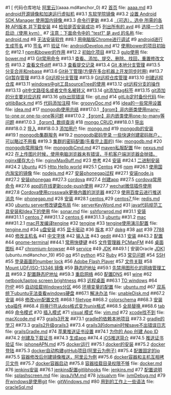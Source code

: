 #1 [ 代码仓库地址 [阿里云](https://code.aliyun.com/287507016)](aaaa.md#anchor_0)
#2 [ 首页](aaaa.md#anchor_1)
file: [aaaa.md](aaaa.md)
#3 [ android开源镜像和加速运行虚拟机](android.md#anchor_0)
##3.1 [ 东软学院镜像](android.md#anchor_1)
##3.2 [ 设置 Android SDK Manager 使用国内镜像 ](android.md#anchor_2)
##3.3 [ 命令行更新](android.md#anchor_3)
##3.4 [  （可选），选中 所需的各种 API版本 并下载安装](android.md#anchor_4)
#4 [ 检验是否安装成功](android.md#anchor_5)
#5 [ 列出所有的 avd](android.md#anchor_6)
#6 [ 选择一个并启动（使用 kvm）](android.md#anchor_7)
#7 [ 注意：下面命令中的 "test1" 是 avd 的名称](android.md#anchor_8)
file: [android.md](android.md)
#8 [ 无法安装软件](androidDevelop.md#anchor_0)
##8.1 [ 用电脑版Chrome进行调试](androidDevelop.md#anchor_1)
#9 [ android进行生成签名](androidDevelop.md#anchor_2)
#10 [ 签名](androidDevelop.md#anchor_3)
#11 [ 验证](androidDevelop.md#anchor_4)
file: [androidDevelop.md](androidDevelop.md)
#12 [ 使用bower的项目初始化](bower.md#anchor_0)
##12.1 [ npm和bower的作用](bower.md#anchor_1)
##12.2 [ 初始化项目](bower.md#anchor_2)
##12.3 [ gulp使用](bower.md#anchor_3)
file: [bower.md](bower.md)
#13 [ Git常用命令](git.md#anchor_0)
##13.1 [  查看、添加、提交、删除、找回，重置修改文件](git.md#anchor_1)
##13.2 [ 查看文件diff](git.md#anchor_2)
##13.3 [ 查看提交记录](git.md#anchor_3)
##13.4 [ Git 本地分支管理](git.md#anchor_4)
##13.5 [ 分支合并和rebase](git.md#anchor_5)
##13.6 [  Git补丁管理(方便在多台机器上开发同步时用)](git.md#anchor_6)
##13.7 [  Git暂存管理](git.md#anchor_7)
##13.8 [ Git远程分支管理](git.md#anchor_8)
##13.9 [  Git远程仓库管理](git.md#anchor_9)
##13.10 [ 创建远程仓库](git.md#anchor_10)
##13.11 [ windows中git工具sourceTree的使用](git.md#anchor_11)
##13.12 [ git远程分支的操作](git.md#anchor_12)
##13.13 [ git中文路径名或者文件名被转义](git.md#anchor_13)
##13.14 [ git添加tag标签](git.md#anchor_14)
##13.15 [ git添加的分支要对应远程](git.md#anchor_15)
##13.16 [ gitk出现错误](git.md#anchor_16)
file: [git.md](git.md)
#14 [ gitLib定时备份代码](gitlibBack.md#anchor_0)
file: [gitlibBack.md](gitlibBack.md)
#15 [ 代码添加注释](groovyDoc.md#anchor_0)
file: [groovyDoc.md](groovyDoc.md)
#16 [ idea的一些常用设置](idea.md#anchor_0)
file: [idea.md](idea.md)
#17 [ mongodb使用总结](mongo.md#anchor_0)
###17.0.1 [ 【grom】非内嵌类使用many-to-one or one-to-one等问题](mongo.md#anchor_1)
###17.0.2 [ 【grom】非内嵌类使用one-to-many等问题](mongo.md#anchor_2)
###17.0.3 [ 【grom】数组查询](mongo.md#anchor_3)
#18 [ mongo CRUD ](mongo.md#anchor_4)
###18.0.1 [ 导出](mongo.md#anchor_5)
###18.0.2 [ 导入](mongo.md#anchor_6)
###18.0.3 [ 添加用户](mongo.md#anchor_7)
file: [mongo.md](mongo.md)
#19 [ mongodb的安装](mongodb.md#anchor_0)
##19.1 [ mongodb集群服务](mongodb.md#anchor_1)
##19.2 [ mongodb密码登录 一些快速创建密码账户，可以略过不用看](mongodb.md#anchor_2)
##19.3 [  集群的密码配置(先看完上面的)](mongodb.md#anchor_3)
file: [mongodb.md](mongodb.md)
#20 [ mongodb常用操作](mongodbCmd.md#anchor_0)
file: [mongodbCmd.md](mongodbCmd.md)
#21 [ maven私服配置](nexus.md#anchor_0)
file: [nexus.md](nexus.md)
#22 [在上传图片时候，使用电脑浏览器未有错误，手机客户端浏览器会抛错。nginx缓存大小](nginxMaxBuff.md#anchor_0)
file: [nginxMaxBuff.md](nginxMaxBuff.md)
#23 [ 参考](nodejs.md#anchor_0)
#24 [ 安装](nodejs.md#anchor_1)
##24.1 [ 二进制安装](nodejs.md#anchor_2)
##24.2 [ Ubuntu](nodejs.md#anchor_3)
#25 [ Http Hello world](nodejs.md#anchor_4)
##25.1 [ Centos](nodejs.md#anchor_5)
#26 [ npm](nodejs.md#anchor_6)
##26.1 [ 使用国内淘宝的镜像](nodejs.md#anchor_7)
file: [nodejs.md](nodejs.md)
#27 [ 安装phonegap过程](phonegap.md#anchor_0)
##27.1 [ 安装node.js](phonegap.md#anchor_1)
##27.2 [ 安装phonegap](phonegap.md#anchor_2)
##27.3 [ cordova](phonegap.md#anchor_3)
##27.4 [ 创建app](phonegap.md#anchor_4)
##27.5 [ cordova常用命令](phonegap.md#anchor_5)
##27.6 [ app的在线更新code-push使用](phonegap.md#anchor_6)
##27.7 [ wechat微信插件使用](phonegap.md#anchor_7)
##27.8 [ Cordova使用crosswalk更换内置的浏览器](phonegap.md#anchor_8)
##27.9 [ 使用百度云进行推送消息](phonegap.md#anchor_9)
file: [phonegap.md](phonegap.md)
#28 [ 安装](redis.md#anchor_0)
##28.1 [ centos ](redis.md#anchor_1)
#29 [centos7 ](redis.md#anchor_2)
file: [redis.md](redis.md)
#30 [ ubuntu server修改键盘布局](serverKeyWord.md#anchor_0)
file: [serverKeyWord.md](serverKeyWord.md)
#31 [ java代码规范工具安装和Idea下的使用](sonar.md#anchor_0)
file: [sonar.md](sonar.md)
file: [sshforwrod.md](sshforwrod.md)
##31.1 [ 安装](tengine.md#anchor_0)
###31.1.1 [ centos 7](tengine.md#anchor_1)
###31.1.2 [ centos 6](tengine.md#anchor_2)
###31.1.3 [ ubuntu](tengine.md#anchor_3)
##31.2 [ mac](tengine.md#anchor_4)
###31.2.1 [ mac开发编译tengine](tengine.md#anchor_5)
#32 [ tengine](tengine.md#anchor_6)
#33 [ tengine使用演示配置](tengine.md#anchor_7)
file: [tengine.md](tengine.md)
#34 [ u盘安装](ubuntu.md#anchor_0)
#35 [ 显卡驱动](ubuntu.md#anchor_1)
#36 [ 版本](ubuntu.md#anchor_2)
#37 [ dpkg](ubuntu.md#anchor_3)
#38 [ apt](ubuntu.md#anchor_4)
#39 [ 7788](ubuntu.md#anchor_5)
#40 [ 修改主机名](ubuntu.md#anchor_6)
#41 [ 中文字体](ubuntu.md#anchor_7)
#42 [ 输入法](ubuntu.md#anchor_8)
#43 [ gedit](ubuntu.md#anchor_9)
##43.1 [ 安装](ubuntu.md#anchor_10)
##43.2 [ 配置](ubuntu.md#anchor_11)
#44 [ gnome-terminal](ubuntu.md#anchor_12)
##44.1 [ 常用快捷键](ubuntu.md#anchor_13)
#45 [ 文件管理器  PCManFM](ubuntu.md#anchor_14)
#46 [ 桌面图标](ubuntu.md#anchor_15)
#47 [ chromium-browser](ubuntu.md#anchor_16)
#48 [ service](ubuntu.md#anchor_17)
#49 [ JDK](ubuntu.md#anchor_18)
##49.1 [ 安装Oracle [JDK](http://askubuntu.com/questions/56104/how-can-i-install-sun-oracles-proprietary-java-6-7-jre-or-jdk)](ubuntu.md#anchor_19)
#50 [ qq](ubuntu.md#anchor_20)
#51 [ python](ubuntu.md#anchor_21)
#52 [ Ruby](ubuntu.md#anchor_22)
#53 [ 常见问题](ubuntu.md#anchor_23)
#54 [ SSH](ubuntu.md#anchor_24)
#55 [ 登录画面的number lock](ubuntu.md#anchor_25)
#56 [ Adobe Flash Player](ubuntu.md#anchor_26)
#57 [ 文件关联](ubuntu.md#anchor_27)
#58 [ Mount UDF/ISO-13346 镜像](ubuntu.md#anchor_28)
#59 [ 静态IP地址](ubuntu.md#anchor_29)
##59.1 [ 先禁用图形化的网络管理工具](ubuntu.md#anchor_30)
##59.2 [ 配置静态IP地址](ubuntu.md#anchor_31)
##59.3 [ 重启网络](ubuntu.md#anchor_32)
#60 [ 配置DNS](ubuntu.md#anchor_33)
#61 [ wine](ubuntu.md#anchor_34)
#62 [ netbook/laptop screen brightness](ubuntu.md#anchor_35)
#63 [ 远程桌面](ubuntu.md#anchor_36)
##63.1 [ TO windows](ubuntu.md#anchor_37)
#64 [ PHP](ubuntu.md#anchor_38)
#65 [ 自动挂载Windows分区](ubuntu.md#anchor_39)
#66 [ 环境变量的配置](ubuntu.md#anchor_40)
file: [ubuntu.md](ubuntu.md)
#67 [ 双系统下ubuntu无法查看windows硬盘](unableDisk.md#anchor_0)
##67.1 [ 解决办法](unableDisk.md#anchor_1)
file: [unableDisk.md](unableDisk.md)
##67.2 [ 安装](vim.md#anchor_0)
#68 [ 修改vim配置文件](vim.md#anchor_1)
##68.1 [ filetype](vim.md#anchor_2)
##68.2 [ colorschema](vim.md#anchor_3)
##68.3 [ 安装vba插件](vim.md#anchor_4)
##68.4 [ 将换行符从dos格式变为unix格式](vim.md#anchor_5)
##68.5 [ 全局替换 ](vim.md#anchor_6)
##68.6 [ tab](vim.md#anchor_7)
#69 [ 命令模式](vim.md#anchor_8)
#70 [ 插入模式](vim.md#anchor_9)
#71 [ visual 模式](vim.md#anchor_10)
file: [vim.md](vim.md)
#72 [ xcode找不到](macXcode.md#anchor_0)
file: [macXcode.md](macXcode.md)
#73 [ grails3开发](grailsGradle.md#anchor_0)
##73.1 [ gradle的依赖本地项目](grailsGradle.md#anchor_1)
##73.2 [ gradle的学习](grailsGradle.md#anchor_2)
##73.3 [ grails2升级grails3](grailsGradle.md#anchor_3)
##73.4 [ grails3的domain时候save不出错误日志](grailsGradle.md#anchor_4)
file: [grailsGradle.md](grailsGradle.md)
#74 [ 苹果推送证书设置](iphoneAPN.md#anchor_0)
##74.1 [ 为你的 App 创建 App ID](iphoneAPN.md#anchor_1)
##74.2 [ 创建及下载证书](iphoneAPN.md#anchor_2)
##74.3 [ 生成app](iphoneAPN.md#anchor_3)
##74.4 [ iOS推送简介](iphoneAPN.md#anchor_4)
##74.5 [ 推送证书验证](iphoneAPN.md#anchor_5)
file: [iphoneAPN.md](iphoneAPN.md)
#75 [ docker运行](docker.md#anchor_0)
##75.1 [ docker的安装](docker.md#anchor_1)
##75.2 [ docker 登陆](docker.md#anchor_2)
##75.3 [ docker自动构建gitHub项目(阿里云为例子)](docker.md#anchor_3)
##75.4 [ 配置固定的ip](docker.md#anchor_4)
##75.5 [ 容器修改后创建镜像推送，阿里云为例](docker.md#anchor_5)
##75.6 [ docker容器和主机互相拷贝文件](docker.md#anchor_6)
##75.7 [ docker容器启动](docker.md#anchor_7)
##75.8 [ 容器挂载目录权限不够](docker.md#anchor_8)
file: [docker.md](docker.md)
#76 [ jenkins安装](jenkins.md#anchor_0)
##76.1 [ jenkins配置gitlibhooks](jenkins.md#anchor_1)
file: [jenkins.md](jenkins.md)
#77 [ 配置说明](splashscreen.md#anchor_0)
file: [splashscreen.md](splashscreen.md)
file: [javaJVM.md](javaJVM.md)
#78 [ jvisualvm](jvmDebug.md#anchor_0)
file: [jvmDebug.md](jvmDebug.md)
#79 [ 在windows是使用git](gitWindows.md#anchor_0)
file: [gitWindows.md](gitWindows.md)
#80 [ 用到的工作上一些语法](oracleSql.md#anchor_0)
file: [oracleSql.md](oracleSql.md)